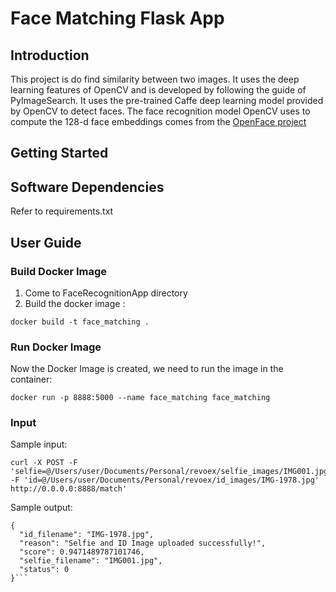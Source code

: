 # Face Matching Flask App

## Introduction 
This project is do find similarity between two images. It uses the deep learning features of OpenCV and is developed by following the guide of PyImageSearch.
It uses the pre-trained Caffe deep learning model provided by OpenCV to detect faces.
The face recognition model OpenCV uses to compute the 128-d face embeddings comes from the [OpenFace project](https://cmusatyalab.github.io/openface/)

## Getting Started

## Software Dependencies
Refer to requirements.txt

## User Guide

### Build Docker Image
1. Come to FaceRecognitionApp directory
2.  Build the docker image : 
```
docker build -t face_matching .
```

### Run Docker Image
Now the Docker Image is created, we need to run the image in the container:
```
docker run -p 8888:5000 --name face_matching face_matching
```

### Input
Sample input:
```
curl -X POST -F 'selfie=@/Users/user/Documents/Personal/revoex/selfie_images/IMG001.jpg' -F 'id=@/Users/user/Documents/Personal/revoex/id_images/IMG-1978.jpg' http://0.0.0.0:8888/match'
```

Sample output:
```
{
  "id_filename": "IMG-1978.jpg", 
  "reason": "Selfie and ID Image uploaded successfully!", 
  "score": 0.9471489787101746, 
  "selfie_filename": "IMG001.jpg", 
  "status": 0
}```


